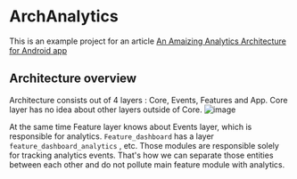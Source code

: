 # ArchAnalytics

This is an example project for an article [An Amaizing Analytics Architecture for Android app](https://proandroiddev.com/an-amazing-analytics-architecture-for-android-app-part-1-6c4304739de6)

## Architecture overview

Architecture consists out of 4 layers : Core, Events, Features and App. Core layer has no idea about other layers outside of Core.
![image](https://github.com/Kpeved/arch_analytics/blob/master/art/architecture.png)

At the same time Feature layer knows about Events layer, which is responsible for analytics. `Feature_dashboard` has a layer `feature_dashboard_analytics` , etc.
Those modules are responsible solely for tracking analytics events. That's how we can separate those entities between each other and do not pollute main feature module with analytics.  